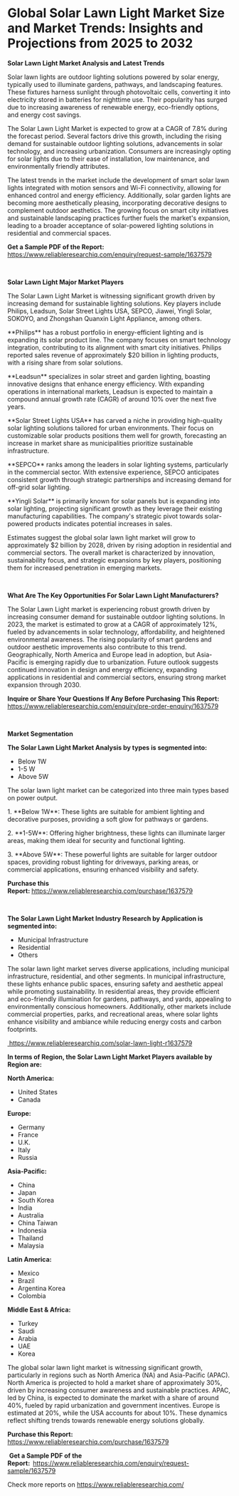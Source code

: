 <p><h1>Global Solar Lawn Light Market Size and Market Trends: Insights and Projections from 2025 to 2032</h1></p><p><strong>Solar Lawn Light Market Analysis and Latest Trends</strong></p>
<p><p>Solar lawn lights are outdoor lighting solutions powered by solar energy, typically used to illuminate gardens, pathways, and landscaping features. These fixtures harness sunlight through photovoltaic cells, converting it into electricity stored in batteries for nighttime use. Their popularity has surged due to increasing awareness of renewable energy, eco-friendly options, and energy cost savings.</p><p>The Solar Lawn Light Market is expected to grow at a CAGR of 7.8% during the forecast period. Several factors drive this growth, including the rising demand for sustainable outdoor lighting solutions, advancements in solar technology, and increasing urbanization. Consumers are increasingly opting for solar lights due to their ease of installation, low maintenance, and environmentally friendly attributes.</p><p>The latest trends in the market include the development of smart solar lawn lights integrated with motion sensors and Wi-Fi connectivity, allowing for enhanced control and energy efficiency. Additionally, solar garden lights are becoming more aesthetically pleasing, incorporating decorative designs to complement outdoor aesthetics. The growing focus on smart city initiatives and sustainable landscaping practices further fuels the market's expansion, leading to a broader acceptance of solar-powered lighting solutions in residential and commercial spaces.</p></p>
<p><strong>Get a Sample PDF of the Report:&nbsp;</strong> <a href="https://www.reliableresearchiq.com/enquiry/request-sample/1637579?utm_campaign=2293&utm_medium=2&utm_source=Github&utm_content=ia&utm_term=11042025&utm_id=solar-lawn-light">https://www.reliableresearchiq.com/enquiry/request-sample/1637579</a></p>
<p>&nbsp;</p>
<p><strong>Solar Lawn Light Major Market Players</strong></p>
<p><p>The Solar Lawn Light Market is witnessing significant growth driven by increasing demand for sustainable lighting solutions. Key players include Philips, Leadsun, Solar Street Lights USA, SEPCO, Jiawei, Yingli Solar, SOKOYO, and Zhongshan Quanxin Light Appliance, among others. </p><p>**Philips** has a robust portfolio in energy-efficient lighting and is expanding its solar product line. The company focuses on smart technology integration, contributing to its alignment with smart city initiatives. Philips reported sales revenue of approximately $20 billion in lighting products, with a rising share from solar solutions.</p><p>**Leadsun** specializes in solar street and garden lighting, boasting innovative designs that enhance energy efficiency. With expanding operations in international markets, Leadsun is expected to maintain a compound annual growth rate (CAGR) of around 10% over the next five years.</p><p>**Solar Street Lights USA** has carved a niche in providing high-quality solar lighting solutions tailored for urban environments. Their focus on customizable solar products positions them well for growth, forecasting an increase in market share as municipalities prioritize sustainable infrastructure.</p><p>**SEPCO** ranks among the leaders in solar lighting systems, particularly in the commercial sector. With extensive experience, SEPCO anticipates consistent growth through strategic partnerships and increasing demand for off-grid solar lighting.</p><p>**Yingli Solar** is primarily known for solar panels but is expanding into solar lighting, projecting significant growth as they leverage their existing manufacturing capabilities. The company's strategic pivot towards solar-powered products indicates potential increases in sales.</p><p>Estimates suggest the global solar lawn light market will grow to approximately $2 billion by 2028, driven by rising adoption in residential and commercial sectors. The overall market is characterized by innovation, sustainability focus, and strategic expansions by key players, positioning them for increased penetration in emerging markets.</p></p>
<p>&nbsp;</p>
<p><strong>What Are The Key Opportunities For Solar Lawn Light Manufacturers?</strong></p>
<p><p>The Solar Lawn Light market is experiencing robust growth driven by increasing consumer demand for sustainable outdoor lighting solutions. In 2023, the market is estimated to grow at a CAGR of approximately 12%, fueled by advancements in solar technology, affordability, and heightened environmental awareness. The rising popularity of smart gardens and outdoor aesthetic improvements also contribute to this trend. Geographically, North America and Europe lead in adoption, but Asia-Pacific is emerging rapidly due to urbanization. Future outlook suggests continued innovation in design and energy efficiency, expanding applications in residential and commercial sectors, ensuring strong market expansion through 2030.</p></p>
<p><strong>Inquire or Share Your Questions If Any Before Purchasing This Report:</strong> <a href="https://www.reliableresearchiq.com/enquiry/pre-order-enquiry/1637579?utm_campaign=2293&utm_medium=2&utm_source=Github&utm_content=ia&utm_term=11042025&utm_id=solar-lawn-light">https://www.reliableresearchiq.com/enquiry/pre-order-enquiry/1637579</a></p>
<p>&nbsp;</p>
<p><strong>Market Segmentation</strong></p>
<p><strong>The Solar Lawn Light Market Analysis by types is segmented into:</strong></p>
<p><ul><li>Below 1W</li><li>1-5 W</li><li>Above 5W</li></ul></p>
<p><p>The solar lawn light market can be categorized into three main types based on power output. </p><p>1. **Below 1W**: These lights are suitable for ambient lighting and decorative purposes, providing a soft glow for pathways or gardens. </p><p>2. **1-5W**: Offering higher brightness, these lights can illuminate larger areas, making them ideal for security and functional lighting.</p><p>3. **Above 5W**: These powerful lights are suitable for larger outdoor spaces, providing robust lighting for driveways, parking areas, or commercial applications, ensuring enhanced visibility and safety.</p></p>
<p><strong>Purchase this Report:&nbsp;</strong><a href="https://www.reliableresearchiq.com/purchase/1637579?utm_campaign=2293&utm_medium=2&utm_source=Github&utm_content=ia&utm_term=11042025&utm_id=solar-lawn-light">https://www.reliableresearchiq.com/purchase/1637579</a></p>
<p>&nbsp;</p>
<p><strong>The Solar Lawn Light Market Industry Research by Application is segmented into:</strong></p>
<p><ul><li>Municipal Infrastructure</li><li>Residential</li><li>Others</li></ul></p>
<p><p>The solar lawn light market serves diverse applications, including municipal infrastructure, residential, and other segments. In municipal infrastructure, these lights enhance public spaces, ensuring safety and aesthetic appeal while promoting sustainability. In residential areas, they provide efficient and eco-friendly illumination for gardens, pathways, and yards, appealing to environmentally conscious homeowners. Additionally, other markets include commercial properties, parks, and recreational areas, where solar lights enhance visibility and ambiance while reducing energy costs and carbon footprints.</p></p>
<p><a href="https://www.reliableresearchiq.com/solar-lawn-light-r1637579?utm_campaign=2293&utm_medium=2&utm_source=Github&utm_content=ia&utm_term=11042025&utm_id=solar-lawn-light">&nbsp;https://www.reliableresearchiq.com/solar-lawn-light-r1637579</a></p>
<p><strong>In terms of Region, the Solar Lawn Light Market Players available by Region are:</strong></p>
<p>
    <p> <strong> North America: </strong>
        <ul>
            <li>United States</li>
            <li>Canada</li>
        </ul>
        </p> 
    <p> <strong> Europe: </strong>
        <ul>
            <li>Germany</li>
            <li>France</li>
            <li>U.K.</li>
            <li>Italy</li>
            <li>Russia</li>
        </ul>
        </p> 
    <p> <strong> Asia-Pacific: </strong>
        <ul>
            <li>China</li>
            <li>Japan</li>
            <li>South Korea</li>
            <li>India</li>
            <li>Australia</li>
            <li>China Taiwan</li>
            <li>Indonesia</li>
            <li>Thailand</li>
            <li>Malaysia</li>
        </ul>
        </p> 
    <p> <strong> Latin America: </strong>
        <ul>
            <li>Mexico</li>
            <li>Brazil</li>
            <li>Argentina Korea</li>
            <li>Colombia</li>
        </ul>
        </p> 
    <p> <strong> Middle East & Africa: </strong>
        <ul>
            <li>Turkey</li>
            <li>Saudi</li>
            <li>Arabia</li>
            <li>UAE</li>
            <li>Korea</li>
        </ul>
    </p>
    </p>
<p><p>The global solar lawn light market is witnessing significant growth, particularly in regions such as North America (NA) and Asia-Pacific (APAC). North America is projected to hold a market share of approximately 30%, driven by increasing consumer awareness and sustainable practices. APAC, led by China, is expected to dominate the market with a share of around 40%, fueled by rapid urbanization and government incentives. Europe is estimated at 20%, while the USA accounts for about 10%. These dynamics reflect shifting trends towards renewable energy solutions globally.</p></p>
<p><strong>Purchase this Report: </strong><a href="https://www.reliableresearchiq.com/purchase/1637579?utm_campaign=2293&utm_medium=2&utm_source=Github&utm_content=ia&utm_term=11042025&utm_id=solar-lawn-light">https://www.reliableresearchiq.com/purchase/1637579</a></p>
<p>&nbsp;<strong>Get a Sample PDF of the Report:&nbsp;&nbsp;</strong><a href="https://www.reliableresearchiq.com/enquiry/request-sample/1637579?utm_campaign=2293&utm_medium=2&utm_source=Github&utm_content=ia&utm_term=11042025&utm_id=solar-lawn-light">https://www.reliableresearchiq.com/enquiry/request-sample/1637579</a></p>
<p><strong></strong></p>
<p>Check more reports on <a href="https://www.reliableresearchiq.com/?utm_campaign=2293&utm_medium=2&utm_source=Github&utm_content=ia&utm_term=11042025&utm_id=solar-lawn-light">https://www.reliableresearchiq.com/</a></p>